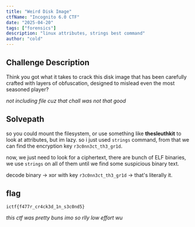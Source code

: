 ```yaml
---
title: "Weird Disk Image"
ctfName: "Incognito 6.0 CTF"
date: "2025-04-20"
tags: ["forensics"]
description: "linux attributes, strings best command"
author: "cold"
---
```


## Challenge Description

Think you got what it takes to crack this disk image that has been carefully crafted with layers of obfuscation, designed to mislead even the most seasoned player?

_not including file cuz that chall was not that good_

## Solvepath

so you could mount the filesystem, or use something like **thesleuthkit** to look at attributes, but im lazy.
so i just used `strings` command, from that we can find the encryption key `r3c0nn3ct_th3_gr1d`.

now, we just need to look for a ciphertext, there are bunch of ELF binaries, we use `strings` on all of them until we find some suspicious binary text.

decode binary -> xor with key `r3c0nn3ct_th3_gr1d` -> that's literally it.

## flag

`ictf{f477r_cr4ck3d_1n_s3c0nd5}`

_this ctf was pretty buns imo so rlly low effort wu_
